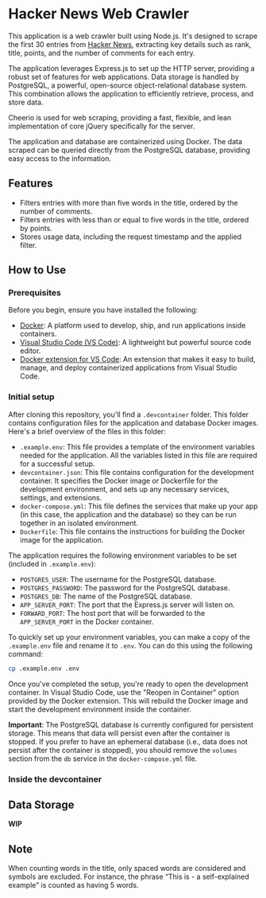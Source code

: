 # Hacker News Web Crawler

This application is a web crawler built using Node.js. It's designed to scrape the first 30 entries from [Hacker News](https://news.ycombinator.com/), extracting key details such as rank, title, points, and the number of comments for each entry.

The application leverages Express.js to set up the HTTP server, providing a robust set of features for web applications. Data storage is handled by PostgreSQL, a powerful, open-source object-relational database system. This combination allows the application to efficiently retrieve, process, and store data.

Cheerio is used for web scraping, providing a fast, flexible, and lean implementation of core jQuery specifically for the server.

The application and database are containerized using Docker. The data scraped can be queried directly from the PostgreSQL database, providing easy access to the information.

## Features

- Filters entries with more than five words in the title, ordered by the number of comments.
- Filters entries with less than or equal to five words in the title, ordered by points.
- Stores usage data, including the request timestamp and the applied filter.

## How to Use

### Prerequisites

Before you begin, ensure you have installed the following:

- [Docker](https://www.docker.com/products/docker-desktop): A platform used to develop, ship, and run applications inside containers.
- [Visual Studio Code (VS Code)](https://code.visualstudio.com/download): A lightweight but powerful source code editor.
- [Docker extension for VS Code](https://marketplace.visualstudio.com/items?itemName=ms-azuretools.vscode-docker): An extension that makes it easy to build, manage, and deploy containerized applications from Visual Studio Code.

### Initial setup

After cloning this repository, you'll find a `.devcontainer` folder. This folder contains configuration files for the application and database Docker images. Here's a brief overview of the files in this folder:

- `.example.env`: This file provides a template of the environment variables needed for the application. All the variables listed in this file are required for a successful setup.
- `devcontainer.json`: This file contains configuration for the development container. It specifies the Docker image or Dockerfile for the development environment, and sets up any necessary services, settings, and extensions.
- `docker-compose.yml`: This file defines the services that make up your app (in this case, the application and the database) so they can be run together in an isolated environment.
- `Dockerfile`: This file contains the instructions for building the Docker image for the application.

The application requires the following environment variables to be set (included in `.example.env`):

- `POSTGRES_USER`: The username for the PostgreSQL database.
- `POSTGRES_PASSWORD`: The password for the PostgreSQL database.
- `POSTGRES_DB`: The name of the PostgreSQL database.
- `APP_SERVER_PORT`: The port that the Express.js server will listen on.
- `FORWARD_PORT`: The host port that will be forwarded to the `APP_SERVER_PORT` in the Docker container.

To quickly set up your environment variables, you can make a copy of the `.example.env` file and rename it to `.env`. You can do this using the following command:

```bash
cp .example.env .env
```

Once you've completed the setup, you're ready to open the development container. In Visual Studio Code, use the "Reopen in Container" option provided by the Docker extension. This will rebuild the Docker image and start the development environment inside the container.

**Important**: The PostgreSQL database is currently configured for persistent storage. This means that data will persist even after the container is stopped. If you prefer to have an ephemeral database (i.e., data does not persist after the container is stopped), you should remove the `volumes` section from the `db` service in the `docker-compose.yml` file.

### Inside the devcontainer



## Data Storage

**WIP**

## Note

When counting words in the title, only spaced words are considered and symbols are excluded. For instance, the phrase “This is - a self-explained example” is counted as having 5 words.